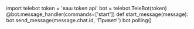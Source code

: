 import telebot
token = 'ваш token api'
bot = telebot.TeleBot(token)
@bot.message_handler(commands=['start'])
def start_message(message):
bot.send_message(message.chat.id, 'Привет!')
bot.polling()
